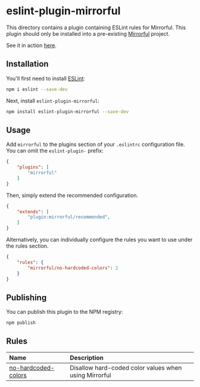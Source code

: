 # eslint-plugin-mirrorful

This directory contains a plugin containing ESLint rules for Mirrorful. This plugin should only be installed into a pre-existing [Mirrorful](https://github.com/mirrorful/mirrorful) project.

See it in action [here](/examples/tailwind-next/).

## Installation

You'll first need to install [ESLint](https://eslint.org/):

```sh
npm i eslint --save-dev
```

Next, install `eslint-plugin-mirrorful`:

```sh
npm install eslint-plugin-mirrorful --save-dev
```

## Usage

Add `mirrorful` to the plugins section of your `.eslintrc` configuration file. You can omit the `eslint-plugin-` prefix:

```json
{
    "plugins": [
        "mirrorful"
    ]
}
```


Then, simply extend the recommended configuration.

```json
{
    "extends": [
        "plugin:mirrorful/recommended",
    ]
}
```

Alternatively, you can individually configure the rules you want to use under the rules section.

```json
{
    "rules": {
        "mirrorful/no-hardcoded-colors": 2
    }
}
```

## Publishing

You can publish this plugin to the NPM registry:

```
npm publish
```

## Rules

<!-- begin auto-generated rules list -->

| Name                                                     | Description                                           |
| :------------------------------------------------------- | :---------------------------------------------------- |
| [no-hardcoded-colors](docs/rules/no-hardcoded-colors.md) | Disallow hard-coded color values when using Mirrorful |

<!-- end auto-generated rules list -->


